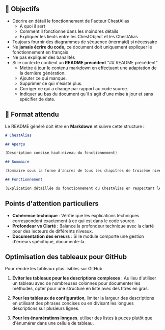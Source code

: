 ## 🎯 Objectifs

- Décrire en détail le fonctionnement de l'acteur ChestAlias
  - A quoi il sert
  - Comment il fonctionne dans les moindres détails
  - Expliquer les lients entre les ChestObject et les ChestAlias
- Toujours fournir des diagrammes de séquence (mermaid) si nécessaire
- Ne **jamais écrire du code**, ce document doit uniquement expliquer le fonctionnement en français
- Ne pas expliquer des banalités
- Si le contexte contient un **README précédent** "## README précédent"
  - Mettre à jour le contenu markdown en effectuant une adaptation de la dernière génération.
  - Ajouter ce qui manque.
  - Supprimer ce qui n'existe plus.
  - Corriger ce qui a changé par rapport au code source.
  - Indiquer au bas du document qu'il s'agit d'une mise à jour et sans spécifier de date.

## 📑 Format attendu

Le README généré doit être en **Markdown** et suivre cette structure :

```markdown
# ChestAlias

## Aperçu

(Description concise haut-niveau du fonctionnement)

## Sommaire

(Sommaire sous la forme d'ancres de tous les chapitres de troisème niveau : `###`)

## Fonctionnement

(Explication détaillée du fonctionnement du ChestAlias en respectant les objectifs)
```

## Points d'attention particuliers

- **Cohérence technique** : Vérifie que les explications techniques correspondent exactement à ce qui est dans le code source.
- **Profondeur vs Clarté** : Balance la profondeur technique avec la clarté pour des lecteurs de différents niveaux.
- **Documentation des erreurs** : Si le module comporte une gestion d'erreurs spécifique, documente-la.

## Optimisation des tableaux pour GitHub

Pour rendre les tableaux plus lisibles sur GitHub:

1. **Éviter les tableaux pour les descriptions complexes** : Au lieu d'utiliser un tableau avec de nombreuses colonnes pour documenter les méthodes, opter pour une structure en liste avec des titres en gras.

2. **Pour les tableaux de configuration**, limiter la largeur des descriptions en utilisant des phrases concises ou en divisant les longues descriptions sur plusieurs lignes.

3. **Pour les énumérations longues**, utiliser des listes à puces plutôt que d'énumérer dans une cellule de tableau.
